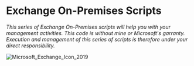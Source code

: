 # Exchange On-Premises Scripts

*This series of Exchange On-Premises scripts will help you with your management activities. This code is without mine or Microsoft's garranty. Execution and management of this series of scripts is therefore under your direct responsibility.*


![Microsoft_Exchange_Icon_2019](https://user-images.githubusercontent.com/86245948/140920260-4a264885-1db1-4567-a044-b9978412770a.png)
